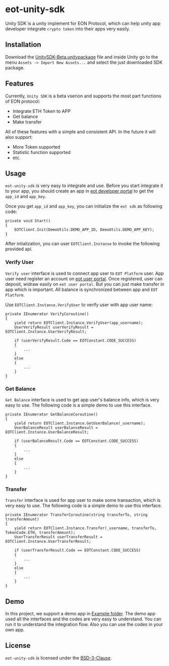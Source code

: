 # eot-unity-sdk
Unity SDK is a unity implement for EON Protocol, which can help unity app developer integrate `crypto token` into their apps very easily.

## Installation

Download the [UnitySDK-Beta.unitypackage](https://raw.githubusercontent.com/eontoken/eot-unity-sdk/master/UnitySDK-Beta.unitypackage) file
and inside Unity go to the menu `Assets -> Import New Assets...` and select the just downloaded SDK package.


## Features

Currently, `Unity SDK` is a beta vserion and supports the most part functions of EON protocol:
* Integrate ETH Token to APP 
* Get balance
* Make transfer

All of these features with a simple and consistent API. In the future it will also support:
* More Token supported
* Statistic function supported
* etc.

## Usage

`eot-unity-sdk` is very easy to integrate and use. Before you start integrate it to your app, you should create an app in [eot developer portal](https://developer.eontoken.io/) to get the `app_id` and `app_key`. 

Once you get `app_id` and `app_key`, you can initialize the `eot sdk` as following code: 

```
private void Start()
{
    EOTClient.Init(DemoUtils.DEMO_APP_ID, DemoUtils.DEMO_APP_KEY);
}
```

After intialization, you can user `EOTClient.Instanse` to invoke the following provided api.


### Verify User

`Verify user` interface is used to connect app user to `EOT Platform` user. App user need register an account on [eot user portal](https://user.eontoken.io/). Once registered, user can deposit, widraw easily on `eot user portal`. But you can just make transfer in app which is important. All balance is synchronized between app and `EOT Platform`. 

Use `EOTClient.Instance.VerifyUser` to verify user with app user name:

```
private IEnumerator VerifyCoroutine()
{
    yield return EOTClient.Instance.VerifyUser(app_username);
    UserVerifyResult userVerifyResult = EOTClient.Instance.UserVerifyResult;

    if (userVerifyResult.Code == EOTConstant.CODE_SUCCESS)
    {
        ...
    }
    else
    {
        ...
    }
}
```


### Get Balance

`Get Balance` interface is used to get app user's balance info, which is very easy to use. The following code is a simple demo to use this interface.

```
private IEnumerator GetBalanceCoroutine()
{
    yield return EOTClient.Instance.GetUserBalance(_username);
    UserBalanceResult userBalanceResult = EOTClient.Instance.UserBalanceResult;

    if (userBalanceResult.Code == EOTConstant.CODE_SUCCESS)
    {
        ...
    }
    else
    {
        ...
    }
}
```


### Transfer

`Transfer` interface is used for app user to make some transaction, which is very easy to use. The following code is a simple demo to use this interface.

```
private IEnumerator TransferCoroutine(string transferTo, string transferAmount)
{
    yield return EOTClient.Instance.Transfer(_username, transferTo, TokenCode.ETH, transferAmount);
    UserTransferResult userTransferResult = EOTClient.Instance.UserTransferResult;

    if (userTransferResult.Code == EOTConstant.CODE_SUCCESS)
    {
        ...
    }
    else
    {
        ...
    }
}
```


## Demo
In this project, we support a demo app in [Example folder](/UnitySDK/Assets/EOTSDK/Examples). The demo app used all the interfaces and the codes are very easy to understand. You can run it to understand the integration flow. Also you can use the codes in your own app.


## License

`eot-unity-sdk` is licensed under the [BSD-3-Clause](https://opensource.org/licenses/BSD-3-Clause).
